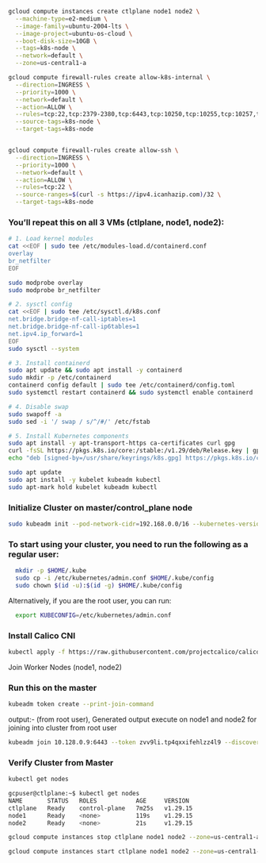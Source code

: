 ```bash
gcloud compute instances create ctlplane node1 node2 \
  --machine-type=e2-medium \
  --image-family=ubuntu-2004-lts \
  --image-project=ubuntu-os-cloud \
  --boot-disk-size=10GB \
  --tags=k8s-node \
  --network=default \
  --zone=us-central1-a

gcloud compute firewall-rules create allow-k8s-internal \
  --direction=INGRESS \
  --priority=1000 \
  --network=default \
  --action=ALLOW \
  --rules=tcp:22,tcp:2379-2380,tcp:6443,tcp:10250,tcp:10255,tcp:10257,tcp:10259,tcp:30000-32767,tcp:179 \
  --source-tags=k8s-node \
  --target-tags=k8s-node


gcloud compute firewall-rules create allow-ssh \
  --direction=INGRESS \
  --priority=1000 \
  --network=default \
  --action=ALLOW \
  --rules=tcp:22 \
  --source-ranges=$(curl -s https://ipv4.icanhazip.com)/32 \
  --target-tags=k8s-node
```
### You’ll repeat this on all 3 VMs (ctlplane, node1, node2):

```bash
# 1. Load kernel modules
cat <<EOF | sudo tee /etc/modules-load.d/containerd.conf
overlay
br_netfilter
EOF

sudo modprobe overlay
sudo modprobe br_netfilter

# 2. sysctl config
cat <<EOF | sudo tee /etc/sysctl.d/k8s.conf
net.bridge.bridge-nf-call-iptables=1
net.bridge.bridge-nf-call-ip6tables=1
net.ipv4.ip_forward=1
EOF
sudo sysctl --system

# 3. Install containerd
sudo apt update && sudo apt install -y containerd
sudo mkdir -p /etc/containerd
containerd config default | sudo tee /etc/containerd/config.toml
sudo systemctl restart containerd && sudo systemctl enable containerd

# 4. Disable swap
sudo swapoff -a
sudo sed -i '/ swap / s/^/#/' /etc/fstab

# 5. Install Kubernetes components
sudo apt install -y apt-transport-https ca-certificates curl gpg
curl -fsSL https://pkgs.k8s.io/core:/stable:/v1.29/deb/Release.key | gpg --dearmor | sudo tee /usr/share/keyrings/k8s.gpg > /dev/null
echo "deb [signed-by=/usr/share/keyrings/k8s.gpg] https://pkgs.k8s.io/core:/stable:/v1.29/deb/ /" | sudo tee /etc/apt/sources.list.d/kubernetes.list

sudo apt update
sudo apt install -y kubelet kubeadm kubectl
sudo apt-mark hold kubelet kubeadm kubectl
```
### Initialize Cluster on master/control_plane node
```bash
sudo kubeadm init --pod-network-cidr=192.168.0.0/16 --kubernetes-version=1.29.15
```
### To start using your cluster, you need to run the following as a regular user:
```bash
  mkdir -p $HOME/.kube
  sudo cp -i /etc/kubernetes/admin.conf $HOME/.kube/config
  sudo chown $(id -u):$(id -g) $HOME/.kube/config
```
Alternatively, if you are the root user, you can run:
```bash
  export KUBECONFIG=/etc/kubernetes/admin.conf
```
### Install Calico CNI
```bash
kubectl apply -f https://raw.githubusercontent.com/projectcalico/calico/v3.26.1/manifests/calico.yaml
```
Join Worker Nodes (node1, node2)
### Run this on the master
```bash
kubeadm token create --print-join-command
```

output:- (from root user), Generated output execute on node1 and node2 for joining into cluster from root user
```bash
kubeadm join 10.128.0.9:6443 --token zvv9li.tp4qxxifehlzz4l9 --discovery-token-ca-cert-hash sha256:e03c28af73b531ff11a314eb3147b526b9b59028d96320867f63b82e93882e55
```
### Verify Cluster from Master
```bash
kubectl get nodes
```
```bash
gcpuser@ctlplane:~$ kubectl get nodes
NAME       STATUS   ROLES           AGE     VERSION
ctlplane   Ready    control-plane   7m25s   v1.29.15
node1      Ready    <none>          119s    v1.29.15
node2      Ready    <none>          21s     v1.29.15
```

```bash
gcloud compute instances stop ctlplane node1 node2 --zone=us-central1-a
```

```bash
gcloud compute instances start ctlplane node1 node2 --zone=us-central1-a
```


